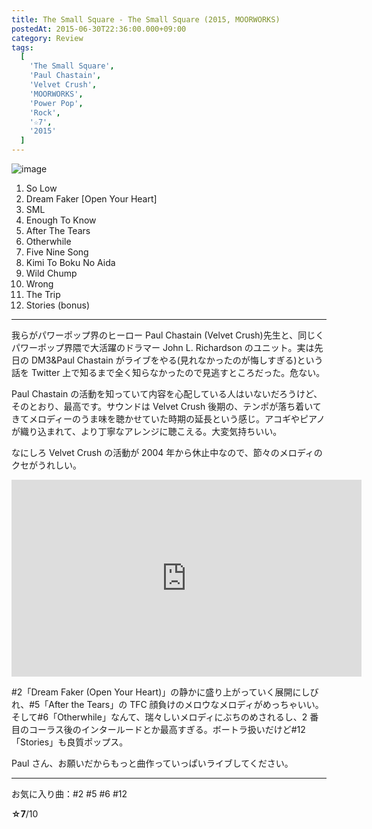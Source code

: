 ```yaml
---
title: The Small Square - The Small Square (2015, MOORWORKS)
postedAt: 2015-06-30T22:36:00.000+09:00
category: Review
tags:
  [
    'The Small Square',
    'Paul Chastain',
    'Velvet Crush',
    'MOORWORKS',
    'Power Pop',
    'Rock',
    '☆7',
    '2015'
  ]
---
```


![image](/uploads/122851893489_0.jpg)

1. So Low
2. Dream Faker \[Open Your Heart\]
3. SML
4. Enough To Know
5. After The Tears
6. Otherwhile
7. Five Nine Song
8. Kimi To Boku No Aida
9. Wild Chump
10. Wrong
11. The Trip
12. Stories (bonus)

---

我らがパワーポップ界のヒーロー Paul Chastain (Velvet Crush)先生と、同じくパワーポップ界隈で大活躍のドラマー John L. Richardson のユニット。実は先日の DM3&Paul Chastain がライブをやる(見れなかったのが悔しすぎる)という話を Twitter 上で知るまで全く知らなかったので見逃すところだった。危ない。

Paul Chastain の活動を知っていて内容を心配している人はいないだろうけど、そのとおり、最高です。サウンドは Velvet Crush 後期の、テンポが落ち着いてきてメロディーのうま味を聴かせていた時期の延長という感じ。アコギやピアノが織り込まれて、より丁寧なアレンジに聴こえる。大変気持ちいい。

なにしろ Velvet Crush の活動が 2004 年から休止中なので、節々のメロディのクセがうれしい。

<iframe width="560" height="315" class="youtube" src="https://www.youtube.com/embed/D62_TcQLoz4" frameborder="0" allowfullscreen=""></iframe>

#2「Dream Faker (Open Your Heart)」の静かに盛り上がっていく展開にしびれ、#5「After the Tears」の TFC 顔負けのメロウなメロディがめっちゃいい。そして#6「Otherwhile」なんて、瑞々しいメロディにぶちのめされるし、2 番目のコーラス後のインタールードとか最高すぎる。ボートラ扱いだけど#12「Stories」も良質ポップス。

Paul さん、お願いだからもっと曲作っていっぱいライブしてください。

---

お気に入り曲：#2 #5 #6 #12

**☆7**/10
